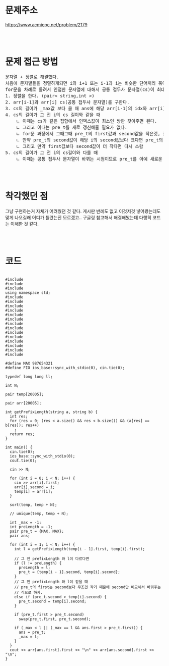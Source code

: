 # 문제주소

https://www.acmicpc.net/problem/2179

<br><br>

# 문제 접근 방법

<pre>
문자열 + 정렬로 해결했다. 
처음에 문자열들을 정렬하게되면 i와 i+1 또는 i-1과 i는 비슷한 단어끼리 묶이게 된다.
for문을 차례로 돌려서 인접한 문자열에 대해서 공통 접두사 문자열(cs)이 최대면서 index값이 최소인 쌍을 찾으면 된다.
1. 정렬을 한다. (pair< string,int >)
2. arr[i-1]과 arr[i] cs(공통 접두사 문자열)를 구한다. 
3. cs의 길이가 _max값 보다 클 때 ans에 해당 arr[i-1]의 idx와 arr[i]의 idx를 할당해준다.
4. cs의 길이가 그 전 i의 cs 길이와 같을 때 
    ㄴ 이때는 cs가 같은 집합에서 인덱스값이 최소인 쌍만 찾아주면 된다.  
    ㄴ 그리고 이때는 pre_t를 새로 갱신해줄 필요가 없다.
    ㄴ for문 과정에서 그때그때 pre_t의 first값과 second값을 작은것, 큰것 순서대로 스왑해주기 때문에 비교할 땐 second값만 비교하면 된다.
    ㄴ 만약 pre_t의 second값이 해당 i의 second값보다 크다면 pre_t의 second값을 갱신해준다. 
    ㄴ 그리고 만약 first값보다 second값이 더 작다면 다시 스왑 
5. cs의 길이가 그 전 i의 cs길이와 다를 때 
    ㄴ 이때는 공통 접두사 문자열이 바뀌는 시점이므로 pre_t를 아예 새로운 집합의 idx 쌍으로 갱신해줘야 한다.
</pre>

<br><br>

# 착각했던 점

<p>
그냥 구현하는거 자체가 어려웠던 것 같다. 
게시판 반례도 없고 이것저것 넣어봤는데도 맞게 나오길래 어디가 틀렸는진 모르겠고..
구글링 참고해서 해결해봤는데 다행히 코드는 이해한 것 같다. 
</p>
<p>

</p>
<br><br>

# 코드

<pre>
<code>
#include <ctime>
#include <iostream>
#include <type_traits>
using namespace std;
#include <algorithm>
#include <bitset>
#include <cmath>
#include <cstring>
#include <deque>
#include <iomanip>
#include <map>
#include <queue>
#include <stack>
#include <stdlib.h>
#include <string.h>
#include <string>
#include <unordered_map>
#include <vector>

#define MAX 987654321
#define FIO ios_base::sync_with_stdio(0), cin.tie(0);

typedef long long ll;

int N;

pair<string, int> temp[20005];

pair<string, int> arr[20005];

int getPrefixLength(string a, string b) {
  int res;
  for (res = 0; (res < a.size() && res < b.size()) && (a[res] == b[res]); res++)
    ;
  return res;
}

int main() {
  cin.tie(0);
  ios_base::sync_with_stdio(0);
  cout.tie(0);

  cin >> N;

  for (int i = 0; i < N; i++) {
    cin >> arr[i].first;
    arr[i].second = i;
    temp[i] = arr[i];
  }

  sort(temp, temp + N);

  // unique(temp, temp + N);

  int _max = -1;
  int preLength = -1;
  pair<int, int> pre_t = {MAX, MAX};
  pair<int, int> ans;

  for (int i = 1; i < N; i++) {
    int l = getPrefixLength(temp[i - 1].first, temp[i].first);

    // 그 전 prefixLength 와 l이 다르다면
    if (l != preLength) {
      preLength = l;
      pre_t = {temp[i - 1].second, temp[i].second};
    }
    // 그 전 prefixLength 와 l이 같을 때
    // pre_t의 first는 second보다 무조건 작기 때문에 second만 비교해서 바꿔주는
    // 식으로 하자.
    else if (pre_t.second > temp[i].second) {
      pre_t.second = temp[i].second;
    }

    if (pre_t.first > pre_t.second)
      swap(pre_t.first, pre_t.second);

    if (_max < l || (_max == l && ans.first > pre_t.first)) {
      ans = pre_t;
      _max = l;
    }
  }
  cout << arr[ans.first].first << "\n" << arr[ans.second].first << "\n";
}

</code>
</pre>

<br><br>

<p>

</p>
